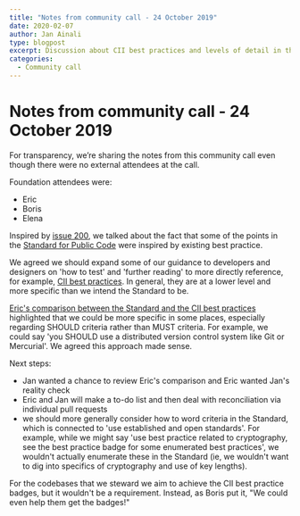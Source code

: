 ```yaml
---
title: "Notes from community call - 24 October 2019"
date: 2020-02-07
author: Jan Ainali
type: blogpost
excerpt: Discussion about CII best practices and levels of detail in the Standard for Public Code
categories:
  - Community call
---
```


# Notes from community call - 24 October 2019

For transparency, we’re sharing the notes from this community call even though there were no external attendees at the call.

Foundation attendees were:

* Eric
* Boris
* Elena

Inspired by [issue 200](https://github.com/publiccodenet/standard/issues/200), we talked about the fact that some of the points in the [Standard for Public Code](https://standard.publiccode.net) were inspired by existing best practice.

We agreed we should expand some of our guidance to developers and designers on 'how to test' and 'further reading' to more directly reference, for example, [CII best practices](https://bestpractices.coreinfrastructure.org/en). In general, they are at a lower level and more specific than we intend the Standard to be.

[Eric's comparison between the Standard and the CII best practices](https://hackmd.io/T5ZsBHahRRO6tWS7prfV-w) highlighted that we could be more specific in some places, especially regarding SHOULD criteria rather than MUST criteria. For example, we could say 'you SHOULD use a distributed version control system like Git or Mercurial'. We agreed this approach made sense.

Next steps:

* Jan wanted a chance to review Eric's comparison and Eric wanted Jan's reality check
* Eric and Jan will make a to-do list and then deal with reconciliation via individual pull requests
* we should more generally consider how to word criteria in the Standard, which is connected to 'use established and open standards'. For example, while we might say 'use best practice related to cryptography, see the best practice badge for some enumerated best practices', we wouldn't actually enumerate these in the Standard (ie, we wouldn't want to dig into specifics of cryptography and use of key lengths).

For the codebases that we steward we aim to achieve the CII best practice badges, but it wouldn't be a requirement. Instead, as Boris put it, "We could even help them get the badges!"

